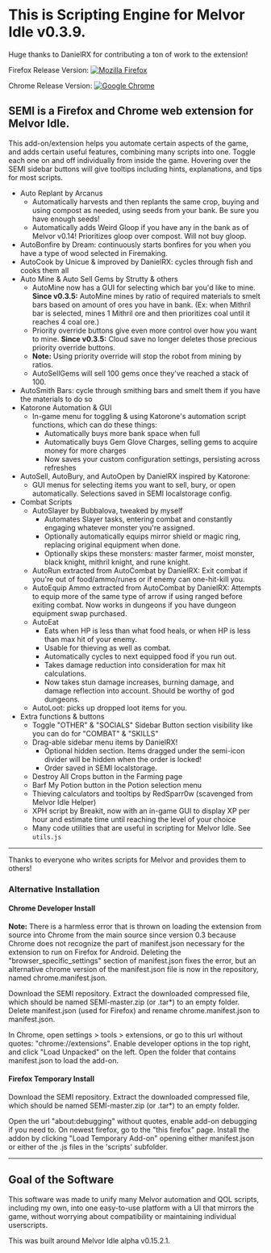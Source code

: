 # This is Scripting Engine for Melvor Idle v0.3.9.

Huge thanks to DanielRX for contributing a ton of work to the extension!

Firefox Release Version: [![Mozilla Firefox](https://img.shields.io/amo/v/scripting-engine-melvor-idle?label=Scripting%20Engine%20for%20Melvor%20Idle%3A%20Firefox%20Add-on&logo=Mozilla%20Firefox)](https://addons.mozilla.org/en-US/firefox/addon/scripting-engine-melvor-idle/)

Chrome Release Version: [![Google Chrome](https://img.shields.io/chrome-web-store/v/mnjfmmpkdmgfpabgbeoclagnclmpmjgm?label=Scripting%20Engine%20for%20Melvor%20Idle%3A%20Chrome%20Add-on&logo=Google%20Chrome)](https://chrome.google.com/webstore/detail/scripting-engine-for-melv/mnjfmmpkdmgfpabgbeoclagnclmpmjgm?authuser=0&hl=en)

## SEMI is a Firefox and Chrome web extension for Melvor Idle.

This add-on/extension helps you automate certain aspects of the game, and adds certain useful features, combining many scripts into one. Toggle each one on and off individually from inside the game. Hovering over the SEMI sidebar buttons will give tooltips including hints, explanations, and tips for most scripts.

* Auto Replant by Arcanus
    * Automatically harvests and then replants the same crop, buying and using compost as needed, using seeds from your bank. Be sure you have enough seeds!
    * Automatically adds Weird Gloop if you have any in the bank as of Melvor v0.14! Prioritizes gloop over compost. Will not buy gloop.
* AutoBonfire by Dream: continuously starts bonfires for you when you have a type of wood selected in Firemaking.
* AutoCook by Unicue & improved by DanielRX: cycles through fish and cooks them all
* Auto Mine & Auto Sell Gems by Strutty & others
    * AutoMine now has a GUI for selecting which bar you'd like to mine. **Since v0.3.5:** AutoMine mines by ratio of required materials to smelt bars based on amount of ores you have in bank. (Ex: when Mithril bar is selected, mines 1 Mithril ore and then prioritizes coal until it reaches 4 coal ore.)
    * Priority override buttons give even more control over how you want to mine. **Since v0.3.5:** Cloud save no longer deletes those precious priority override buttons.
    * **Note:** Using priority override will stop the robot from mining by ratios.
    * AutoSellGems will sell 100 gems once they've reached a stack of 100.
* AutoSmith Bars: cycle through smithing bars and smelt them if you have the materials to do so
* Katorone Automation & GUI
    * In-game menu for toggling & using Katorone's automation script functions, which can do these things:
        * Automatically buys more bank space when full
        * Automatically buys Gem Glove Charges, selling gems to acquire money for more charges
        * Now saves your custom configuration settings, persisting across refreshes
* AutoSell, AutoBury, and AutoOpen by DanielRX inspired by Katorone:
    * GUI menus for selecting items you want to sell, bury, or open automatically. Selections saved in SEMI localstorage config.
* Combat Scripts
    * AutoSlayer by Bubbalova, tweaked by myself
        * Automates Slayer tasks, entering combat and constantly engaging whatever monster you're assigned.
        * Optionally automatically equips mirror shield or magic ring, replacing original equipment when done.
        * Optionally skips these monsters: master farmer, moist monster, black knight, mithril knight, and rune knight.
    * AutoRun extracted from AutoCombat by DanielRX: Exit combat if you're out of food/ammo/runes or if enemy can one-hit-kill you.
    * AutoEquip Ammo extracted from AutoCombat by DanielRX: Attempts to equip more of the same type of arrow if using ranged before exiting combat. Now works in dungeons if you have dungeon equipment swap purchased.
    * AutoEat
        * Eats when HP is less than what food heals, or when HP is less than max hit of your enemy.
        * Usable for thieving as well as combat.
        * Automatically cycles to next equipped food if you run out.
        * Takes damage reduction into consideration for max hit calculations.
        * Now takes stun damage increases, burning damage, and damage reflection into account. Should be worthy of god dungeons.
    * AutoLoot: picks up dropped loot items for you.
* Extra functions & buttons
    * Toggle "OTHER" & "SOCIALS" Sidebar Button section visibility like you can do for "COMBAT" & "SKILLS"
    * Drag-able sidebar menu items by DanielRX!
        * Optional hidden section. Items dragged under the semi-icon divider will be hidden when the order is locked!
        * Order saved in SEMI localstorage.
    * Destroy All Crops button in the Farming page
    * Barf My Potion button in the Potion selection menu
    * Thieving calculators and tooltips by RedSparr0w (scavenged from Melvor Idle Helper)
    * XPH script by Breakit, now with an in-game GUI to display XP per hour and estimate time until reaching the level of your choice
    * Many code utilities that are useful in scripting for Melvor Idle. See `utils.js`

***

Thanks to everyone who writes scripts for Melvor and provides them to others!

### Alternative Installation

#### Chrome Developer Install

**Note:** There is a harmless error that is thrown on loading the extension from source into Chrome from the main source since version 0.3 because Chrome does not recognize the part of manifest.json necessary for the extension to run on Firefox for Android. Deleting the "browser_specific_settings" section of manifest.json fixes the error, but an alternative chrome version of the manifest.json file is now in the repository, named chrome.manifest.json.

Download the SEMI repository. Extract the downloaded compressed file, which should be named SEMI-master.zip (or .tar*) to an empty folder. Delete manifest.json (used for Firefox) and rename chrome.manifest.json to manifest.json.

In Chrome, open settings > tools > extensions, or go to this url without quotes: "chrome://extensions". Enable developer options in the top right, and click "Load Unpacked" on the left. Open the folder that contains manifest.json to load the add-on.

#### Firefox Temporary Install

Download the SEMI repository. Extract the downloaded compressed file, which should be named SEMI-master.zip (or .tar*) to an empty folder.

Open the url "about:debugging" without quotes, enable add-on debugging if you need to. On newest firefox, go to the "this firefox" page. Install the addon by clicking "Load Temporary Add-on" opening either manifest.json or either of the .js files in the 'scripts' subfolder.


***

## Goal of the Software
This software was made to unify many Melvor automation and QOL scripts, including my own, into one easy-to-use platform with a UI that mirrors the game, without worrying about compatibility or maintaining individual userscripts.

This was built around Melvor Idle alpha v0.15.2.1.
